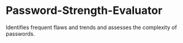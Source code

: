 # Password-Strength-Evaluator
Identifies frequent flaws and trends and assesses the complexity of passwords.

